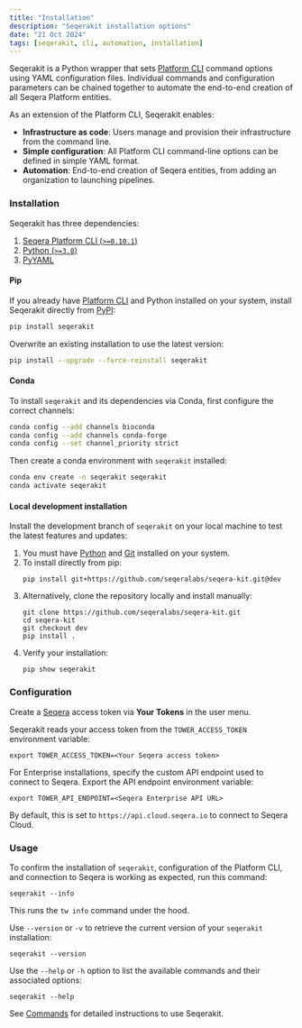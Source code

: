 ```yaml
---
title: "Installation"
description: "Seqerakit installation options"
date: "21 Oct 2024"
tags: [seqerakit, cli, automation, installation]
---
```



Seqerakit is a Python wrapper that sets [Platform CLI](../cli/overview) command options using YAML configuration files. Individual commands and configuration parameters can be chained together to automate the end-to-end creation of all Seqera Platform entities.

As an extension of the Platform CLI, Seqerakit enables:

- **Infrastructure as code**: Users manage and provision their infrastructure from the command line.
- **Simple configuration**: All Platform CLI command-line options can be defined in simple YAML format.
- **Automation**: End-to-end creation of Seqera entities, from adding an organization to launching pipelines.

### Installation 

Seqerakit has three dependencies:

1. [Seqera Platform CLI (`>=0.10.1`)](https://github.com/seqeralabs/tower-cli/releases)
2. [Python (`>=3.8`)](https://www.python.org/downloads/)
3. [PyYAML](https://pypi.org/project/PyYAML/)

#### Pip

If you already have [Platform CLI](../cli/installation) and Python installed on your system, install Seqerakit directly from [PyPI](https://pypi.org/project/seqerakit/):

```bash
pip install seqerakit
```

Overwrite an existing installation to use the latest version:

```bash
pip install --upgrade --force-reinstall seqerakit
```

#### Conda

To install `seqerakit` and its dependencies via Conda, first configure the correct channels:

```bash
conda config --add channels bioconda
conda config --add channels conda-forge
conda config --set channel_priority strict
```

Then create a conda environment with `seqerakit` installed:

```bash
conda env create -n seqerakit seqerakit
conda activate seqerakit
```

#### Local development installation

Install the development branch of `seqerakit` on your local machine to test the latest features and updates:

1. You must have [Python](https://www.python.org/downloads/) and [Git](https://git-scm.com/downloads) installed on your system.
1. To install directly from pip:
    ```shell-session
    pip install git+https://github.com/seqeralabs/seqera-kit.git@dev
    ```
1. Alternatively, clone the repository locally and install manually:
    ```shell-session
    git clone https://github.com/seqeralabs/seqera-kit.git
    cd seqera-kit
    git checkout dev
    pip install .
    ```
1. Verify your installation:
    ```shell-session
    pip show seqerakit
    ```

### Configuration

Create a [Seqera](https://cloud.seqera.io/tokens) access token via **Your Tokens** in the user menu.

Seqerakit reads your access token from the `TOWER_ACCESS_TOKEN` environment variable:

```shell-session
export TOWER_ACCESS_TOKEN=<Your Seqera access token>
```

For Enterprise installations, specify the custom API endpoint used to connect to Seqera. Export the API endpoint environment variable:

```shell-session
export TOWER_API_ENDPOINT=<Seqera Enterprise API URL>
```

By default, this is set to `https://api.cloud.seqera.io` to connect to Seqera Cloud.

### Usage

To confirm the installation of `seqerakit`, configuration of the Platform CLI, and connection to Seqera is working as expected, run this command: 

```shell-session
seqerakit --info
```

This runs the `tw info` command under the hood.

Use `--version` or `-v` to retrieve the current version of your `seqerakit` installation:

```shell-session
seqerakit --version
```

Use the `--help` or `-h` option to list the available commands and their associated options:

```shell-session
seqerakit --help
```

See [Commands](./commands) for detailed instructions to use Seqerakit.